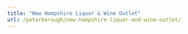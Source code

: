 ```yaml
---
title: "New Hampshire Liquor & Wine Outlet"
url: /peterborough/new-hampshire-liquor-and-wine-outlet/
---
```

